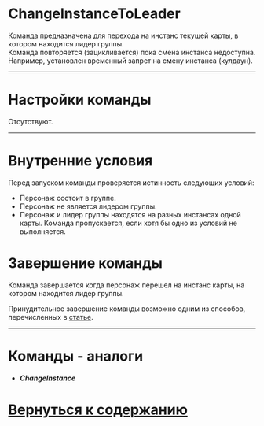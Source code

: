 # **ChangeInstanceToLeader**

Команда предназначена для перехода на инстанс текущей карты, в котором находится лидер группы.<br/>
Команда повторяется (зацикливается) пока смена инстанса недоступна. Например, установлен временный запрет на смену инстанса (кулдаун).

---

# **Настройки команды**
Отсутствуют.

---

# **Внутренние условия**

Перед запуском команды проверяется истинность следующих условий:
- Персонаж состоит в группе.
- Персонаж не является лидером группы.
- Персонаж и лидер группы находятся на разных инстансах одной карты.
Команда пропускается, если хотя бы одно из условий не выполняется.


# **Завершение команды**

Команда завершается когда персонаж перешел на инстанс карты, на котором находится лидер группы.

Принудительное завершение команды возможно одним из способов, перечисленных в [статье](./../../General/ForcedQuesterActionTermination-RU.md).

---

# **Команды - аналоги**

- ***ChangeInstance***


# [Вернуться к содержанию](../../index.md)